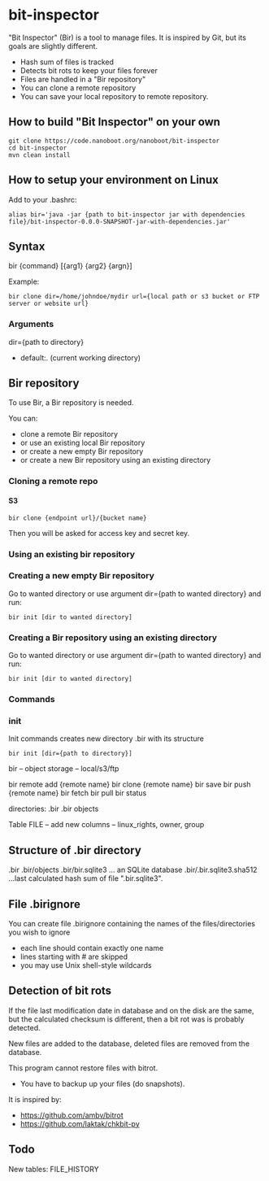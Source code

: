 # bit-inspector

"Bit Inspector" (Bir) is a tool to manage files. It is inspired by Git, but its goals are slightly different.
 * Hash sum of files is tracked
 * Detects bit rots to keep your files forever
 * Files are handled in a "Bir repository"
 * You can clone a remote repository
 * You can save your local repository to remote repository.


## How to build "Bit Inspector" on your own 

```
git clone https://code.nanoboot.org/nanoboot/bit-inspector
cd bit-inspector
mvn clean install
```

## How to setup your environment on Linux


Add to your .bashrc:

    alias bir='java -jar {path to bit-inspector jar with dependencies file}/bit-inspector-0.0.0-SNAPSHOT-jar-with-dependencies.jar'

## Syntax

bir {command} [{arg1} {arg2} {argn}]

Example:
```
bir clone dir=/home/johndoe/mydir url={local path or s3 bucket or FTP server or website url}
```

### Arguments

dir={path to directory}
 * default:. (current working directory)

## Bir repository

To use Bir, a Bir repository is needed.

You can:
 * clone a remote Bir repository
 * or use an existing local Bir repository
 * or create a new empty Bir repository
 * or create a new Bir repository using an existing directory

### Cloning a remote repo

#### S3
```
bir clone {endpoint url}/{bucket name}
```
Then you will be asked for access key and secret key.

### Using an existing bir repository

### Creating a new empty Bir repository

Go to wanted directory or use argument dir={path to wanted directory} and run:

```
bir init [dir to wanted directory]
```

### Creating a Bir repository using an existing directory


Go to wanted directory or use argument dir={path to wanted directory} and run:

```
bir init [dir to wanted directory]
```

### Commands

### init

Init commands creates new directory .bir with its structure
```
bir init [dir={path to directory}]
```


bir – object storage – local/s3/ftp

 bir remote add {remote name}
bir clone {remote name}
bir save
bir push {remote name}
bir fetch
bir pull
bir status

directories:
.bir
.bir objects


Table FILE – add new columns – linux_rights, owner, group


###

## Structure of .bir directory

.bir
.bir/objects
.bir/bir.sqlite3 ... an SQLite database
.bir/.bir.sqlite3.sha512 ...last calculated hash sum of file ".bir.sqlite3".

## File .birignore

You can create file .birignore containing the names of the files/directories you wish to ignore
* each line should contain exactly one name
* lines starting with # are skipped
* you may use Unix shell-style wildcards

## Detection of bit rots

If the file last modification date in database and on the disk are the same, but the calculated checksum is different, then a bit rot was is probably detected.


New files are added to the database, deleted files are removed from the database.
 

This program cannot restore files with bitrot.
 * You have to backup up your files (do snapshots).


It is inspired by:

 * https://github.com/ambv/bitrot
 * https://github.com/laktak/chkbit-py

## Todo

New tables: FILE_HISTORY



